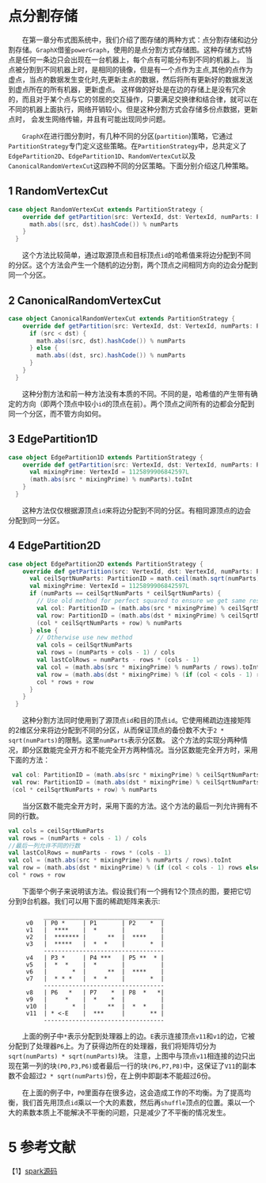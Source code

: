 # 点分割存储

&emsp;&emsp;在第一章分布式图系统中，我们介绍了图存储的两种方式：点分割存储和边分割存储。`GraphX`借鉴`powerGraph`，使用的是点分割方式存储图。这种存储方式特点是任何一条边只会出现在一台机器上，每个点有可能分布到不同的机器上。
当点被分割到不同机器上时，是相同的镜像，但是有一个点作为主点,其他的点作为虚点，当点的数据发生变化时,先更新主点的数据，然后将所有更新好的数据发送到虚点所在的所有机器，更新虚点。
这样做的好处是在边的存储上是没有冗余的，而且对于某个点与它的邻居的交互操作，只要满足交换律和结合律，就可以在不同的机器上面执行，网络开销较小。但是这种分割方式会存储多份点数据，更新点时，
会发生网络传输，并且有可能出现同步问题。

&emsp;&emsp;`GraphX`在进行图分割时，有几种不同的分区(`partition`)策略，它通过`PartitionStrategy`专门定义这些策略。在`PartitionStrategy`中，总共定义了`EdgePartition2D`、`EdgePartition1D`、`RandomVertexCut`以及
`CanonicalRandomVertexCut`这四种不同的分区策略。下面分别介绍这几种策略。

## 1 RandomVertexCut

```scala
case object RandomVertexCut extends PartitionStrategy {
    override def getPartition(src: VertexId, dst: VertexId, numParts: PartitionID): PartitionID = {
      math.abs((src, dst).hashCode()) % numParts
    }
  }
```
&emsp;&emsp;这个方法比较简单，通过取源顶点和目标顶点`id`的哈希值来将边分配到不同的分区。这个方法会产生一个随机的边分割，两个顶点之间相同方向的边会分配到同一个分区。

## 2 CanonicalRandomVertexCut

```scala
case object CanonicalRandomVertexCut extends PartitionStrategy {
    override def getPartition(src: VertexId, dst: VertexId, numParts: PartitionID): PartitionID = {
      if (src < dst) {
        math.abs((src, dst).hashCode()) % numParts
      } else {
        math.abs((dst, src).hashCode()) % numParts
      }
    }
  }
```
&emsp;&emsp;这种分割方法和前一种方法没有本质的不同。不同的是，哈希值的产生带有确定的方向（即两个顶点中较小`id`的顶点在前）。两个顶点之间所有的边都会分配到同一个分区，而不管方向如何。

## 3 EdgePartition1D

```scala
case object EdgePartition1D extends PartitionStrategy {
    override def getPartition(src: VertexId, dst: VertexId, numParts: PartitionID): PartitionID = {
      val mixingPrime: VertexId = 1125899906842597L
      (math.abs(src * mixingPrime) % numParts).toInt
    }
  }
```
&emsp;&emsp;这种方法仅仅根据源顶点`id`来将边分配到不同的分区。有相同源顶点的边会分配到同一分区。

## 4 EdgePartition2D

```scala
case object EdgePartition2D extends PartitionStrategy {
    override def getPartition(src: VertexId, dst: VertexId, numParts: PartitionID): PartitionID = {
      val ceilSqrtNumParts: PartitionID = math.ceil(math.sqrt(numParts)).toInt
      val mixingPrime: VertexId = 1125899906842597L
      if (numParts == ceilSqrtNumParts * ceilSqrtNumParts) {
        // Use old method for perfect squared to ensure we get same results
        val col: PartitionID = (math.abs(src * mixingPrime) % ceilSqrtNumParts).toInt
        val row: PartitionID = (math.abs(dst * mixingPrime) % ceilSqrtNumParts).toInt
        (col * ceilSqrtNumParts + row) % numParts
      } else {
        // Otherwise use new method
        val cols = ceilSqrtNumParts
        val rows = (numParts + cols - 1) / cols
        val lastColRows = numParts - rows * (cols - 1)
        val col = (math.abs(src * mixingPrime) % numParts / rows).toInt
        val row = (math.abs(dst * mixingPrime) % (if (col < cols - 1) rows else lastColRows)).toInt
        col * rows + row
      }
    }
  }
```
&emsp;&emsp;这种分割方法同时使用到了源顶点`id`和目的顶点`id`。它使用稀疏边连接矩阵的2维区分来将边分配到不同的分区，从而保证顶点的备份数不大于`2 * sqrt(numParts)`的限制。这里`numParts`表示分区数。
这个方法的实现分两种情况，即分区数能完全开方和不能完全开方两种情况。当分区数能完全开方时，采用下面的方法：

```scala
 val col: PartitionID = (math.abs(src * mixingPrime) % ceilSqrtNumParts).toInt
 val row: PartitionID = (math.abs(dst * mixingPrime) % ceilSqrtNumParts).toInt
 (col * ceilSqrtNumParts + row) % numParts
```

&emsp;&emsp;当分区数不能完全开方时，采用下面的方法。这个方法的最后一列允许拥有不同的行数。

```scala
val cols = ceilSqrtNumParts
val rows = (numParts + cols - 1) / cols
//最后一列允许不同的行数
val lastColRows = numParts - rows * (cols - 1)
val col = (math.abs(src * mixingPrime) % numParts / rows).toInt
val row = (math.abs(dst * mixingPrime) % (if (col < cols - 1) rows else lastColRows)).toInt
col * rows + row
```
&emsp;&emsp;下面举个例子来说明该方法。假设我们有一个拥有12个顶点的图，要把它切分到9台机器。我们可以用下面的稀疏矩阵来表示:

```
          __________________________________
     v0   | P0 *     | P1       | P2    *  |
     v1   |  ****    |  *       |          |
     v2   |  ******* |      **  |  ****    |
     v3   |  *****   |  *  *    |       *  |
          ----------------------------------
     v4   | P3 *     | P4 ***   | P5 **  * |
     v5   |  *  *    |  *       |          |
     v6   |       *  |      **  |  ****    |
     v7   |  * * *   |  *  *    |       *  |
          ----------------------------------
     v8   | P6   *   | P7    *  | P8  *   *|
     v9   |     *    |  *    *  |          |
     v10  |       *  |      **  |  *  *    |
     v11  | * <-E    |  ***     |       ** |
          ----------------------------------
```

&emsp;&emsp;上面的例子中`*`表示分配到处理器上的边。`E`表示连接顶点`v11`和`v1`的边，它被分配到了处理器`P6`上。为了获得边所在的处理器，我们将矩阵切分为`sqrt(numParts) * sqrt(numParts)`块。
注意，上图中与顶点`v11`相连接的边只出现在第一列的块`(P0,P3,P6)`或者最后一行的块`(P6,P7,P8)`中，这保证了`V11`的副本数不会超过`2 * sqrt(numParts)`份，在上例中即副本不能超过6份。

&emsp;&emsp;在上面的例子中，`P0`里面存在很多边，这会造成工作的不均衡。为了提高均衡，我们首先用顶点`id`乘以一个大的素数，然后再`shuffle`顶点的位置。乘以一个大的素数本质上不能解决不平衡的问题，只是减少了不平衡的情况发生。

# 5 参考文献

【1】[spark源码](https://github.com/apache/spark)